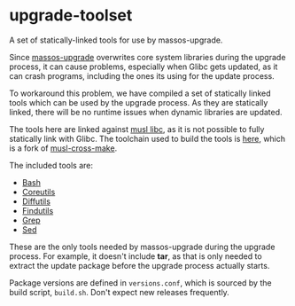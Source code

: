 # upgrade-toolset
A set of statically-linked tools for use by massos-upgrade.

Since [massos-upgrade](https://github.com/MassOS-Linux/massos-upgrade)
overwrites core system libraries during the upgrade process, it can cause
problems, especially when Glibc gets updated, as it can crash programs,
including the ones its using for the update process.

To workaround this problem, we have compiled a set of statically linked tools
which can be used by the upgrade process. As they are statically linked, there
will be no runtime issues when dynamic libraries are updated.

The tools here are linked against [musl libc](https://musl.libc.org), as it is
not possible to fully statically link with Glibc. The toolchain used to build
the tools is [here](https://github.com/DanielMYT/musl-cross-make), which is a
fork of [musl-cross-make](https://github.com/richfelker/musl-cross-make).

The included tools are:

- [Bash](https://www.gnu.org/software/bash/)
- [Coreutils](https://www.gnu.org/software/coreutils/)
- [Diffutils](https://www.gnu.org/software/diffutils/)
- [Findutils](https://www.gnu.org/software/findutils/)
- [Grep](https://www.gnu.org/software/grep/)
- [Sed](https://www.gnu.org/software/sed/)

These are the only tools needed by massos-upgrade during the upgrade process.
For example, it doesn't include **tar**, as that is only needed to extract the
update package before the upgrade process actually starts.

Package versions are defined in `versions.conf`, which is sourced by the build
script, `build.sh`. Don't expect new releases frequently.
